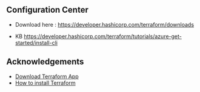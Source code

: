 ## Configuration Center
- Download here :  https://developer.hashicorp.com/terraform/downloads

- KB  https://developer.hashicorp.com/terraform/tutorials/azure-get-started/install-cli

## Acknowledgements

 - [Download Terraform App](https://developer.hashicorp.com/terraform/downloads)
 - [How to install Terraform](https://developer.hashicorp.com/terraform/tutorials/azure-get-started/install-cli)

